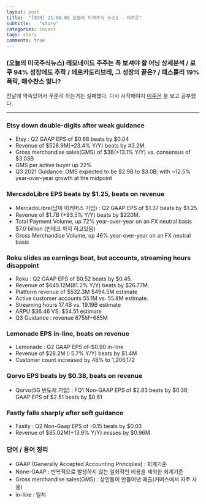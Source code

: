 ```yaml
---
layout: post
title:  "[영어] 21.08.05 오늘의 미국주식 뉴스1 - 미주은"
subtitle:   "story"
categories: invest
tags: story
comments: true
---
```


### (오늘의 미국주식뉴스) 레모네이드 주주는 꼭 보셔야 할 어닝 상세분석 / 로쿠 94% 성장에도 추락 / 메르카도리브레, 그 성장의 끝은? / 패스틀리 19%폭락, 매수찬스 맞나?

전날에 약속있어서 꾸준히 하는거는 실패했다. 다시 시작해야지
[미주은](https://www.youtube.com/watch?v=Sq73KViRi1Y) 을 보고 공부했다.

---

### Etsy down double-digits after weak guidance
- Etsy : Q2 GAAP EPS of $0.68 beats by $0.04
- Revenue of $528.9M(+23.4% Y/Y) beats by #3.2M.
- Gross merchandise sales(GMS) of $3B(+13.1% Y/Y) vs. consensus of $3.03B
- GMS per active buyer up 22%
- Q3 2021 Guidance: GMS expected to be $2.9B to $3.0B; with ~12.5% year-over-year growth at the midpoint

### MercadoLibre EPS beats by $1.25, beats on revenue 
- MercadoLibre(남미 이커머스 기업) : Q2 GAAP EPS of $1.37 beats by $1.25.
- Revenue of $1.7B (+93.5% Y/Y) beats by $220M.
- Total Payment Volume, up 72% year-over-year on an FX neutral basis $7.0 billion (핀테크 까지 하고있음)
- Gross Merchandise Volume, up 46% year-over-year on an FX neutral basis

### Roku slides as earnings beat, but accounts, streaming hours disappoint
- Roku : Q2 GAAP EPS of $0.52 beats by $0.45.
- Revenue of $645.12M(81.2% Y/Y) beats by $26.77M.
- Platform revenue of $532.3M $494.5M estimate
- Active customer accounts 55.1M vs. 55.8M estimate.
- Streaming hours 17.4B vs. 19.19B estimate
- ARPU $36.46 VS. $34.51 estimate
- Q3 Guidance : revenue $675M-$685M

### Lemonade EPS in-line, beats on revenue
- Lemonade : Q2 GAAP EPS of-$0.90 in-line
- Revenue of $28.2M (-5.7% Y/Y) beats by $1.4M
- Customer count increased by 48% to 1,206,172

### Qorvo EPS beats by $0.38, beats on revenue
- Qorvo(5G 반도체 기업) : FQ1 Non-GAAP EPS of $2.83 beats by $0.38; GAAP EPS of $2.51 beats by $0.61

### Fastly falls sharply after soft guidance
- Fastly : Q2 Non-Gaap EPS of -0.15 beats by $0.03
- Revenue of $85.02M(+13.9% Y/Y) misses by $0.96M.

### 단어 / 용어 정리
- GAAP (Generally Accepted Accounting Principles) : 회계기준
- None-GAAP : 반복적으로 발생하지 않는 일회적인 비용을 제외한 회계기준
- Gross merchandise sales(GMS) : 상인들이 만들어낸 매출(커머스에서 자주 사용)
- in-line : 일치